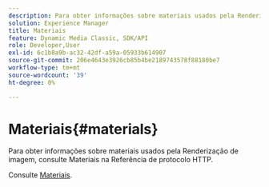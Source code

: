 ```yaml
---
description: Para obter informações sobre materiais usados pela Renderização de imagem, consulte Materiais na Referência de protocolo HTTP.
solution: Experience Manager
title: Materiais
feature: Dynamic Media Classic, SDK/API
role: Developer,User
exl-id: 6c1b8a9b-ac32-42df-a59a-05933b614907
source-git-commit: 206e4643e3926cb85b4be2189743578f88180be7
workflow-type: tm+mt
source-wordcount: '39'
ht-degree: 0%

---
```


# Materiais{#materials}

Para obter informações sobre materiais usados pela Renderização de imagem, consulte Materiais na Referência de protocolo HTTP.

Consulte [Materiais](../../../../../ir-api/http-protocol/image-rendering-api-ref/c-ir-http-protocol-ref/c-ir-http-protocol-syntax-and-features/c-ir-http-materials/c-ir-http-materials.md#concept-45af2ab5694b4cfdadf1211ce3f5ed0f).
